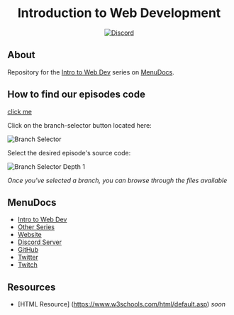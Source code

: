 <div align="center">
  <h1>Introduction to Web Development</h1>
  <a href="https://discord.gg/MgVaazZ">
    <img src="https://discordapp.com/api/guilds/416512197590777857/embed.png" alt="Discord" />
  </a>
</div>

## About

Repository for the [Intro to Web Dev](https://www.youtube.com/playlist?list=PLWnw41ah3I4ZWMIAVEEMg97i6aOwwqFxF) series on [MenuDocs](https://www.youtube.com/channel/UCpGGFqJP9vYvzFudqnQ-6IA).

## How to find our episodes code
[click me](https://help.github.com/en/github/administering-a-repository/viewing-branches-in-your-repository)

Click on the branch-selector button located here:

![Branch Selector](https://i.imgur.com/JLfMM19.png)

Select the desired episode's source code:

![Branch Selector Depth 1](https://i.imgur.com/AHQBA2k.png)

*Once you've selected a branch, you can browse through the files available*


## MenuDocs
- [Intro to Web Dev](https://www.youtube.com/playlist?list=PLWnw41ah3I4ZWMIAVEEMg97i6aOwwqFxF)
- [Other Series](https://www.youtube.com/menudocs/playlists)
- [Website](https://menudocs.org)
- [Discord Server](https://discord.gg/MgVaazZ)
- [GitHub](https://github.com/MenuDocs)
- [Twitter](https://twitter.com/MenuDocs)
- [Twitch](https://twitch.tv/MenuDocs)

## Resources
- [HTML Resource] (https://www.w3schools.com/html/default.asp)
*soon*
